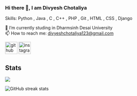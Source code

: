 ### Hi there 👋, I am Divyesh Chotaliya

Skills: Python , Java , C , C++ , PHP , Git , HTML , CSS , Django

🔭 I’m currently studing in Dharmsinh Desai University \
📫 How to reach me: divyeshchotaliya123@gmail.com

[<img src='https://cdn.jsdelivr.net/npm/simple-icons@3.0.1/icons/github.svg' alt='github' height='40'>](https://github.com/Divyesh-developer)  [<img src='https://cdn.jsdelivr.net/npm/simple-icons@3.0.1/icons/instagram.svg' alt='instagram' height='40'>](https://www.instagram.com/@divyesh_0518/)

## Stats

 <p align-="center"> <img src="https://github-readme-stats.vercel.app/api?username=Divyesh-developer&show_icons=true&theme=merko" />

![GitHub streak stats](https://github-readme-streak-stats.herokuapp.com/?user=Divyesh-developer)
